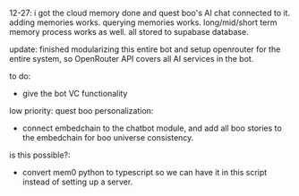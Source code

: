 12-27: i got the cloud memory done and quest boo's AI chat connected to it. adding memories works. querying memories works.
long/mid/short term memory process works as well. all stored to supabase database.

update: finished modularizing this entire bot and setup openrouter for the entire system, so OpenRouter API covers all AI services in the bot.

to do:
- give the bot VC functionality

low priority:
quest boo personalization:
- connect embedchain to the chatbot module, and add all boo stories to the embedchain for boo universe consistency.

is this possible?:
- convert mem0 python to typescript so we can have it in this script instead of setting up a server.